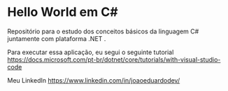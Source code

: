 # Hello World em C#
Repositório para o estudo dos conceitos básicos da linguagem C#  juntamente com plataforma .NET .

Para executar essa aplicação, eu segui o seguinte tutorial <a>https://docs.microsoft.com/pt-br/dotnet/core/tutorials/with-visual-studio-code</a>

Meu LinkedIn <a>https://www.linkedin.com/in/joaoeduardodev/</a>
